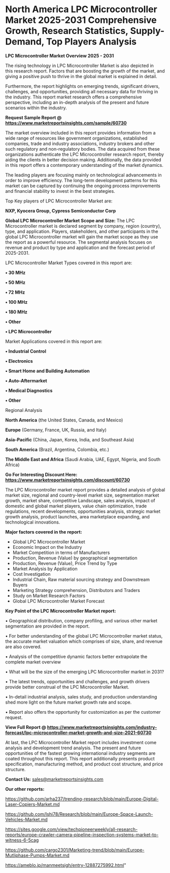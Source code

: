 # North America LPC Microcontroller Market 2025-2031 Comprehensive Growth, Research Statistics, Supply-Demand,  Top Players Analysis

<Strong> LPC Microcontroller Market Overview 2025 - 2031</strong>

The rising technology in LPC Microcontroller Market is also depicted in this research report. Factors that are boosting the growth of the market, and giving a positive push to thrive in the global market is explained in detail.

Furthermore, the report highlights on emerging trends, significant drivers, challenges, and opportunities, providing all necessary data for thriving in the industry. This report market research offers a comprehensive perspective, including an in-depth analysis of the present and future scenarios within the industry.

<strong>Request Sample Report @ <a href=https://www.marketreportsinsights.com/sample/60730>https://www.marketreportsinsights.com/sample/60730</a></strong>

The market overview included in this report provides information from a wide range of resources like government organizations, established companies, trade and industry associations, industry brokers and other such regulatory and non-regulatory bodies. The data acquired from these organizations authenticate the LPC Microcontroller research report, thereby aiding the clients in better decision making. Additionally, the data provided in this report offers a contemporary understanding of the market dynamics.

The leading players are focusing mainly on technological advancements in order to improve efficiency. The long-term development patterns for this market can be captured by continuing the ongoing process improvements and financial stability to invest in the best strategies.

Top Key players of LPC Microcontroller Market are:

<strong>NXP, Kyocera Group, Cypress Semiconductor Corp</strong>

<strong><b>Global LPC Microcontroller Market Scope and Size:</b></strong>
The LPC Microcontroller market is declared segment by company, region (country), type, and application. Players, stakeholders, and other participants in the global LPC Microcontroller market will gain the market scope as they use the report as a powerful resource. The segmental analysis focuses on revenue and product by type and application and the forecast period of 2025-2031.

LPC Microcontroller Market Types covered in this report are:

<strong>• 30 MHz

• 50 MHz

• 72 MHz

• 100 MHz

• 180 MHz

• Other

• LPC Microcontroller</strong>

Market Applications covered in this report are:

<strong>• Industrial Control

• Electronics

• Smart Home and Building Automation

• Auto-Aftermarket

• Medical Diagnostics

• Other</strong> 

Regional Analysis

<strong>North America</strong> (the United States, Canada, and Mexico)

<strong>Europe</strong> (Germany, France, UK, Russia, and Italy)

<strong>Asia-Pacific</strong> (China, Japan, Korea, India, and Southeast Asia)

<strong>South America</strong> (Brazil, Argentina, Colombia, etc.)

<strong>The Middle East and Africa</strong> (Saudi Arabia, UAE, Egypt, Nigeria, and South Africa)

<strong>Go For Interesting Discount Here: <a href=https://www.marketreportsinsights.com/discount/60730>https://www.marketreportsinsights.com/discount/60730</a></strong>

The LPC Microcontroller market report provides a detailed analysis of global market size, regional and country-level market size, segmentation market growth, market share, competitive Landscape, sales analysis, impact of domestic and global market players, value chain optimization, trade regulations, recent developments, opportunities analysis, strategic market growth analysis, product launches, area marketplace expanding, and technological innovations.

<strong><b>Major factors covered in the report:</b></strong>
<ul>
  <li>Global LPC Microcontroller Market </li>
  <li>Economic Impact on the Industry</li>
  <li>Market Competition in terms of Manufacturers</li>
  <li>Production, Revenue (Value) by geographical segmentation</li>
  <li>Production, Revenue (Value), Price Trend by Type</li>
  <li>Market Analysis by Application</li>
  <li>Cost Investigation</li>
  <li>Industrial Chain, Raw material sourcing strategy and Downstream Buyers</li>
  <li>Marketing Strategy comprehension, Distributors and Traders</li>
  <li>Study on Market Research Factors</li>
  <li>Global LPC Microcontroller Market Forecast</li>
</ul>

<strong><b>Key Point of the LPC Microcontroller Market report:</b></strong>

• Geographical distribution, company profiling, and various other market segmentation are provided in the report.

• For better understanding of the global LPC Microcontroller market status, the accurate market valuation which comprises of size, share, and revenue are also covered.

• Analysis of the competitive dynamic factors better extrapolate the complete market overview

• What will be the size of the emerging LPC Microcontroller market in 2031?

• The latest trends, opportunities and challenges, and growth drivers provide better construal of the LPC Microcontroller Market.

• In-detail industrial analysis, sales study, and production understanding shed more light on the future market growth rate and scope.

• Report also offers the opportunity for customization as per the customer request.

<strong><b>View Full Report @ <a href=https://www.marketreportsinsights.com/industry-forecast/lpc-microcontroller-market-growth-and-size-2021-60730>https://www.marketreportsinsights.com/industry-forecast/lpc-microcontroller-market-growth-and-size-2021-60730</a></b></strong>


At last, the LPC Microcontroller Market report includes investment come analysis and development trend analysis. The present and future opportunities of the fastest growing international industry segments are coated throughout this report. This report additionally presents product specification, manufacturing method, and product cost structure, and price structure.

<strong>Contact Us:</strong>
sales@marketreportsinsights.com

<strong>Our other reports:</strong>

<a href=https://github.com/arha237/trending-research/blob/main/Europe-Digital-Laser-Copiers-Market.md>https://github.com/arha237/trending-research/blob/main/Europe-Digital-Laser-Copiers-Market.md</a>

<a href=https://github.com/Ishi78/Research/blob/main/Europe-Space-Launch-Vehicles-Market.md>https://github.com/Ishi78/Research/blob/main/Europe-Space-Launch-Vehicles-Market.md</a>

<a href=https://sites.google.com/view/techpioneerweekly/all-research-reports/europe-crawler-camera-pipeline-inspection-systems-market-to-witness-6-5cag>https://sites.google.com/view/techpioneerweekly/all-research-reports/europe-crawler-camera-pipeline-inspection-systems-market-to-witness-6-5cag</a>

<a href=https://github.com/cargo2301/Marketing-trend/blob/main/Europe-Mutliphase-Pumps-Market.md>https://github.com/cargo2301/Marketing-trend/blob/main/Europe-Mutliphase-Pumps-Market.md</a>

<a href=https://ameblo.jp/manmeetsigh/entry-12887275992.html>https://ameblo.jp/manmeetsigh/entry-12887275992.html</a>"
